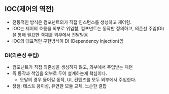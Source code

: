 ## IOC(제어의 역전)

- 전통적인 방식은 컴포넌트의가 직접 인스턴스를 생성하고 제어함.
- IOC는 제어의 흐름을 외부로 위임함, 컴포넌트는 동작만 정의하고, 의존선 주입(DI)을 통해 필요한 객체를 외부에서 전달받음
- IOC의 대표적인 구현방식이 DI (Dependency Injection)임

### DI(의존성 주입)

- 컴포넌트가 직접 의존성을 생성하지 않고, 외부에서 주입받는 패턴
- 즉 동작과 책임을 외부로 두어 설계하는게 핵심이다.
	- 모달의 경우 들어갈 동작, UI, 컨텐츠를 모두 외부에서 주입한다.
- 장점: 테스트 용이성, 유연한 모듈 교체, 느슨한 결합